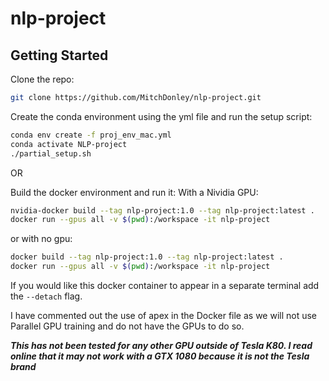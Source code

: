 # nlp-project
## Getting Started
Clone the repo:
```bash
git clone https://github.com/MitchDonley/nlp-project.git
```

Create the conda environment using the yml file and run the setup script:
```bash
conda env create -f proj_env_mac.yml
conda activate NLP-project
./partial_setup.sh
```

OR

Build the docker environment and run it:
With a Nividia GPU:
```bash
nvidia-docker build --tag nlp-project:1.0 --tag nlp-project:latest .
docker run --gpus all -v $(pwd):/workspace -it nlp-project
```
or with no gpu:
```bash
docker build --tag nlp-project:1.0 --tag nlp-project:latest .
docker run --gpus all -v $(pwd):/workspace -it nlp-project
```
If you would like this docker container to appear in a separate terminal add the `--detach` flag.

I have commented out the use of apex in the Docker file as we will not use Parallel GPU training and do not have the GPUs to do so.

***This has not been tested for any other GPU outside of Tesla K80. I read online that it may not work with a GTX 1080 because it is not the Tesla brand***
